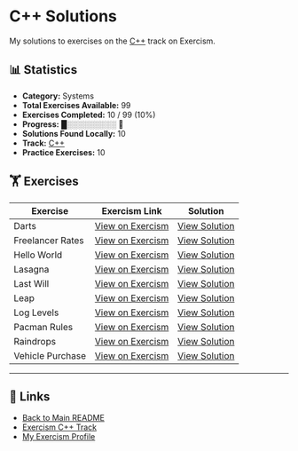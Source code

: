 # C++ Solutions

My solutions to exercises on the [C++](https://exercism.org/tracks/cpp) track on Exercism.

## 📊 Statistics

- **Category:** Systems
- **Total Exercises Available:** 99
- **Exercises Completed:** 10 / 99 (10%)
- **Progress:** █░░░░░░░░░ 🔴
- **Solutions Found Locally:** 10
- **Track:** [C++](https://exercism.org/tracks/cpp)
- **Practice Exercises:** 10

## 🏋️ Exercises

| Exercise | Exercism Link | Solution |
|----------|---------------|----------|
| Darts | [View on Exercism](https://exercism.org/tracks/cpp/exercises/darts) | [View Solution](darts/README.md) |
| Freelancer Rates | [View on Exercism](https://exercism.org/tracks/cpp/exercises/freelancer-rates) | [View Solution](freelancer-rates/README.md) |
| Hello World | [View on Exercism](https://exercism.org/tracks/cpp/exercises/hello-world) | [View Solution](hello-world/README.md) |
| Lasagna | [View on Exercism](https://exercism.org/tracks/cpp/exercises/lasagna) | [View Solution](lasagna/README.md) |
| Last Will | [View on Exercism](https://exercism.org/tracks/cpp/exercises/last-will) | [View Solution](last-will/README.md) |
| Leap | [View on Exercism](https://exercism.org/tracks/cpp/exercises/leap) | [View Solution](leap/README.md) |
| Log Levels | [View on Exercism](https://exercism.org/tracks/cpp/exercises/log-levels) | [View Solution](log-levels/README.md) |
| Pacman Rules | [View on Exercism](https://exercism.org/tracks/cpp/exercises/pacman-rules) | [View Solution](pacman-rules/README.md) |
| Raindrops | [View on Exercism](https://exercism.org/tracks/cpp/exercises/raindrops) | [View Solution](raindrops/README.md) |
| Vehicle Purchase | [View on Exercism](https://exercism.org/tracks/cpp/exercises/vehicle-purchase) | [View Solution](vehicle-purchase/README.md) |

---

## 🔗 Links

- [Back to Main README](../README.md)
- [Exercism C++ Track](https://exercism.org/tracks/cpp)
- [My Exercism Profile](https://exercism.org/profiles/princemuel)
